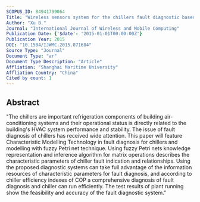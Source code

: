```yaml
---
SCOPUS_ID: 84941799064
Title: "Wireless sensors system for the chillers fault diagnostic based on characteristic Petri net modelling"
Author: "Xu B."
Journal: "International Journal of Wireless and Mobile Computing"
Publication Date: {'$date': '2015-01-01T00:00:00Z'}
Publication Year: 2015
DOI: "10.1504/IJWMC.2015.071684"
Source Type: "Journal"
Document Type: "ar"
Document Type Description: "Article"
Affliation: "Shanghai Maritime University"
Affliation Country: "China"
Cited by count: 1
---
```


## Abstract
"The chillers are important refrigeration components of building air-conditioning systems and their operational status is directly related to the building's HVAC system performance and stability. The issue of fault diagnosis of chillers has received wide attention. This paper will feature Characteristic Modelling Technology in fault diagnosis for chillers and modelling with fuzzy Petri net technique. Using fuzzy Petri nets knowledge representation and inference algorithm for matrix operations describes the characteristic parameters of chiller fault indication and relationships. Using the proposed diagnostic systems can take full advantage of the information resources of characteristic parameters for fault diagnosis, and according to chiller efficiency indexes of COP a comprehensive diagnosis of fault diagnosis and chiller can run efficiently. The test results of plant running show the feasibility and accuracy of the fault diagnostic system."
